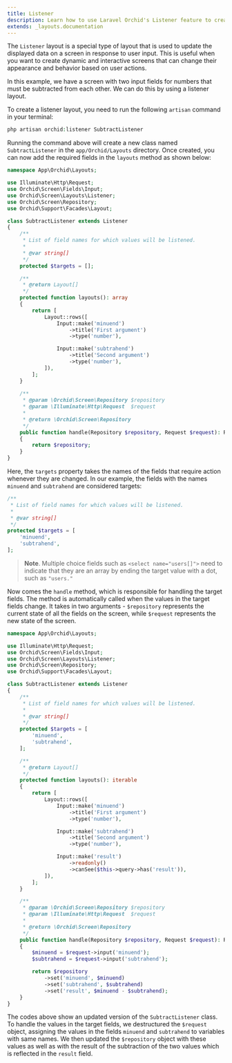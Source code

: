 ```yaml
---
title: Listener
description: Learn how to use Laravel Orchid's Listener feature to create dynamic pages with real-time data. Explore the various options available to customize your listener and keep your application up-to-date with the latest information.
extends: _layouts.documentation
---
```



The `Listener` layout is a special type of layout that is used to update the displayed data on a screen in response to user input. This is useful when you want to create dynamic and interactive screens that can change their appearance and behavior based on user actions.

In this example, we have a screen with two input fields for numbers that must be subtracted from each other. We can do this by using a listener layout.

To create a listener layout, you need to run the following `artisan` command in your terminal:

```php
php artisan orchid:listener SubtractListener
```

Running the command above will create a new class named `SubtractListener` in the `app/Orchid/Layouts` directory.
Once created, you can now add the required fields in the `layouts` method as shown below:

```php
namespace App\Orchid\Layouts;

use Illuminate\Http\Request;
use Orchid\Screen\Fields\Input;
use Orchid\Screen\Layouts\Listener;
use Orchid\Screen\Repository;
use Orchid\Support\Facades\Layout;

class SubtractListener extends Listener
{
    /**
     * List of field names for which values will be listened.
     *
     * @var string[]
     */
    protected $targets = [];

    /**
     * @return Layout[]
     */
    protected function layouts(): array
    {
        return [
            Layout::rows([
                Input::make('minuend')
                    ->title('First argument')
                    ->type('number'),

                Input::make('subtrahend')
                    ->title('Second argument')
                    ->type('number'),
            ]),
        ];
    }
    
    /**
     * @param \Orchid\Screen\Repository $repository
     * @param \Illuminate\Http\Request  $request
     *
     * @return \Orchid\Screen\Repository
     */
    public function handle(Repository $repository, Request $request): Repository
    {
        return $repository;
    }
}
```

Here, the `targets` property takes the names of the fields that require action whenever they are changed.
In our example, the fields with the names `minuend` and `subtrahend` are considered targets:

```php
/**
 * List of field names for which values will be listened.
 *
 * @var string[]
 */
protected $targets = [
    'minuend',
    'subtrahend',
];
```

> **Note**. Multiple choice fields such as `<select name="users[]">` need to indicate that they are an array by ending the target value with a dot, such as `"users."`

Now comes the `handle` method, which is responsible for handling the target fields. The method is automatically called when the values in the target fields change.
It takes in two arguments - `$repository` represents the current state of all the fields on the screen, while `$request` represents the new state of the screen.

```php
namespace App\Orchid\Layouts;

use Illuminate\Http\Request;
use Orchid\Screen\Fields\Input;
use Orchid\Screen\Layouts\Listener;
use Orchid\Screen\Repository;
use Orchid\Support\Facades\Layout;

class SubtractListener extends Listener
{
    /**
     * List of field names for which values will be listened.
     *
     * @var string[]
     */
    protected $targets = [
        'minuend',
        'subtrahend',
    ];

    /**
     * @return Layout[]
     */
    protected function layouts(): iterable
    {
        return [
            Layout::rows([
                Input::make('minuend')
                    ->title('First argument')
                    ->type('number'),

                Input::make('subtrahend')
                    ->title('Second argument')
                    ->type('number'),

                Input::make('result')
                    ->readonly()
                    ->canSee($this->query->has('result')),
            ]),
        ];
    }

    /**
     * @param \Orchid\Screen\Repository $repository
     * @param \Illuminate\Http\Request  $request
     *
     * @return \Orchid\Screen\Repository
     */
    public function handle(Repository $repository, Request $request): Repository
    {
        $minuend = $request->input('minuend');
        $subtrahend = $request->input('subtrahend');

        return $repository
            ->set('minuend', $minuend)
            ->set('subtrahend', $subtrahend)
            ->set('result', $minuend - $subtrahend);
    }
}
```

The codes above show an updated version of the `SubtractListener` class. To handle the values in the target fields, we destructured the `$request` object, assigning the values in the fields `minuend` and `subtrahend` to variables with same names. We then updated the `$repository` object with these values as well as with the result of the subtraction of the two values which is reflected in the `result` field.
